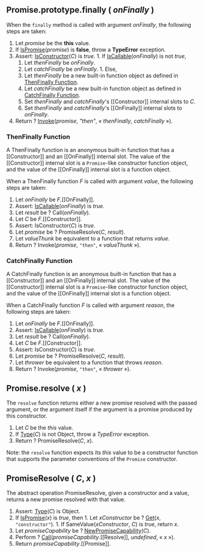 ## Promise.prototype.finally ( _onFinally_ )

When the `finally` method is called with argument _onFinally_, the following steps are taken:
  1. Let _promise_ be the **this** value.
  1. If <a href="http://www.ecma-international.org/ecma-262/6.0/index.html#sec-ispromise">IsPromise</a>(_promise_) is **false**, throw a **TypeError** exception.
  1. Assert: <a href="https://tc39.github.io/ecma262/#sec-isconstructor">IsConstructor</a>(_C_) is *true*.
    1. If <a href="https://tc39.github.io/ecma262/#sec-iscallable">IsCallable</a>(_onFinally_) is not *true*,
      1. Let _thenFinally_ be _onFinally_.
      1. Let _catchFinally_ be _onFinally_.
    1. Else,
      1. Let _thenFinally_ be a new built-in function object as defined in <a href="#sec-thenfinallyfunction">ThenFinally Function</a>.
      1. Let _catchFinally_ be a new built-in function object as defined in <a href="#sec-catchfinallyfunction">CatchFinally Function</a>.
      1. Set _thenFinally_ and _catchFinally_'s [[Constructor]] internal slots to _C_.
      1. Set _thenFinally_ and _catchFinally_'s [[OnFinally]] internal slots to _onFinally_.
  1. Return ? <a href="https://tc39.github.io/ecma262/#sec-invoke">Invoke</a>(_promise_, *"then"*, &laquo; _thenFinally_, _catchFinally_ &raquo;).

### ThenFinally Function

A ThenFinally function is an anonymous built-in function that has a [[Constructor]] and an [[OnFinally]] internal slot. The value of the [[Constructor]] internal slot is a `Promise`-like constructor function object, and the value of the [[OnFinally]] internal slot is a function object.

When a ThenFinally function _F_ is called with argument _value_, the following steps are taken:
  1. Let _onFinally_ be _F_.[[OnFinally]].
  1. Assert: <a href="https://tc39.github.io/ecma262/#sec-iscallable">IsCallable</a>(_onFinally_) is *true*.
  1. Let _result_ be ? Call(_onFinally_).
  1. Let _C_ be _F_.[[Constructor]].
  1. Assert: IsConstructor(_C_) is *true*.
  1. Let _promise_ be ? PromiseResolve(_C_, _result_).
  1. Let _valueThunk_ be equivalent to a function that returns _value_.
  1. Return ? Invoke(_promise_, `"then"`, &laquo; _valueThunk_ &raquo;).

### CatchFinally Function

A CatchFinally function is an anonymous built-in function that has a [[Constructor]] and an [[OnFinally]] internal slot. The value of the [[Constructor]] internal slot is a `Promise`-like constructor function object, and the value of the [[OnFinally]] internal slot is a function object.

When a CatchFinally function _F_ is called with argument _reason_, the following steps are taken:
  1. Let _onFinally_ be _F_.[[OnFinally]].
  1. Assert: <a href="https://tc39.github.io/ecma262/#sec-iscallable">IsCallable</a>(_onFinally_) is *true*.
  1. Let _result_ be ? Call(_onFinally_).
  1. Let _C_ be _F_.[[Constructor]].
  1. Assert: IsConstructor(_C_) is *true*.
  1. Let _promise_ be ? PromiseResolve(_C_, _result_).
  1. Let _thrower_ be equivalent to a function that throws _reason_.
  1. Return ? Invoke(_promise_, `"then"`, &laquo; _thrower_ &raquo;).

## Promise.resolve ( _x_ )

The `resolve` function returns either a new promise resolved with the passed argument, or the argument itself if the argument is a promise produced by this constructor.
  1. Let _C_ be the *this* value.
  1. If <a href="http://www.ecma-international.org/ecma-262/6.0/#sec-ecmascript-data-types-and-values">Type</a>(_C_) is not Object, throw a *TypeError* exception.
  1. Return ? PromiseResolve(_C_, _x_).

Note: the `resolve` function expects its *this* value to be a constructor function that supports the parameter conventions of the `Promise` constructor.

## PromiseResolve ( _C_, _x_ )
The abstract operation PromiseResolve, given a constructor and a value, returns a new promise resolved with that value.
  1. Assert: <a href="http://www.ecma-international.org/ecma-262/6.0/#sec-ecmascript-data-types-and-values">Type</a>(_C_) is Object.
  1. If <a href="http://www.ecma-international.org/ecma-262/6.0/#sec-ispromise">IsPromise</a>(_x_) is *true*, then
    1. Let _xConstructor_ be ? <a href="http://www.ecma-international.org/ecma-262/6.0/#sec-get-o-p">Get</a>(_x_, `"constructor"`).
    1. If SameValue(_xConstructor_, _C_) is *true*, return _x_.
  1. Let _promiseCapability_ be ? <a href="http://www.ecma-international.org/ecma-262/6.0/index.html#sec-newpromisecapability">NewPromiseCapability</a>(_C_).
  1. Perform ? <a href="http://www.ecma-international.org/ecma-262/6.0/index.html#sec-call">Call</a>(_promiseCapability_.[[Resolve]], *undefined*, &laquo; _x_ &raquo;).
  1. Return _promiseCapability_.[[Promise]].
